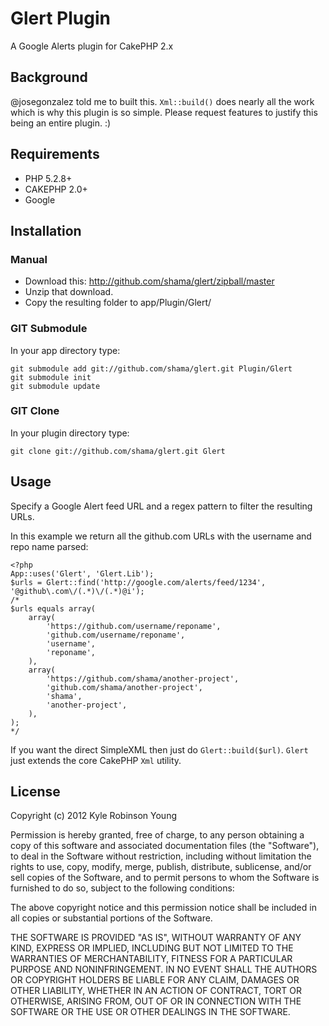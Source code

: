 # Glert Plugin

A Google Alerts plugin for CakePHP 2.x

## Background

@josegonzalez told me to built this. `Xml::build()` does nearly all the work
which is why this plugin is so simple. Please request features to justify this
being an entire plugin. :)

## Requirements

* PHP 5.2.8+
* CAKEPHP 2.0+
* Google

## Installation

### Manual

* Download this: http://github.com/shama/glert/zipball/master
* Unzip that download.
* Copy the resulting folder to app/Plugin/Glert/

### GIT Submodule

In your app directory type:

    git submodule add git://github.com/shama/glert.git Plugin/Glert
    git submodule init
    git submodule update

### GIT Clone

In your plugin directory type:

    git clone git://github.com/shama/glert.git Glert

## Usage

Specify a Google Alert feed URL and a regex pattern to filter the resulting URLs.

In this example we return all the github.com URLs with the username and repo
name parsed:

    <?php
    App::uses('Glert', 'Glert.Lib');
    $urls = Glert::find('http://google.com/alerts/feed/1234', '@github\.com\/(.*)\/(.*)@i');
    /*
    $urls equals array(
        array(
            'https://github.com/username/reponame',
            'github.com/username/reponame',
            'username',
            'reponame',
        ),
        array(
            'https://github.com/shama/another-project',
            'github.com/shama/another-project',
            'shama',
            'another-project',
        ),
    );
    */

If you want the direct SimpleXML then just do `Glert::build($url)`. `Glert` just
extends the core CakePHP `Xml` utility.

## License

Copyright (c) 2012 Kyle Robinson Young

Permission is hereby granted, free of charge, to any person obtaining a copy
of this software and associated documentation files (the "Software"), to deal
in the Software without restriction, including without limitation the rights
to use, copy, modify, merge, publish, distribute, sublicense, and/or sell
copies of the Software, and to permit persons to whom the Software is
furnished to do so, subject to the following conditions:

The above copyright notice and this permission notice shall be included in
all copies or substantial portions of the Software.

THE SOFTWARE IS PROVIDED "AS IS", WITHOUT WARRANTY OF ANY KIND, EXPRESS OR
IMPLIED, INCLUDING BUT NOT LIMITED TO THE WARRANTIES OF MERCHANTABILITY,
FITNESS FOR A PARTICULAR PURPOSE AND NONINFRINGEMENT. IN NO EVENT SHALL THE
AUTHORS OR COPYRIGHT HOLDERS BE LIABLE FOR ANY CLAIM, DAMAGES OR OTHER
LIABILITY, WHETHER IN AN ACTION OF CONTRACT, TORT OR OTHERWISE, ARISING FROM,
OUT OF OR IN CONNECTION WITH THE SOFTWARE OR THE USE OR OTHER DEALINGS IN
THE SOFTWARE.